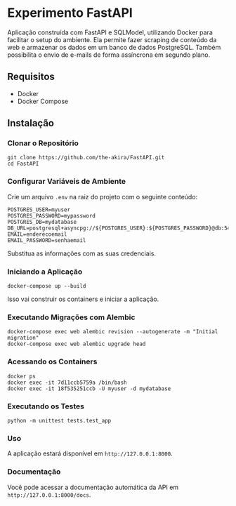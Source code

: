 # Experimento FastAPI

Aplicação construída com FastAPI e SQLModel, utilizando Docker para facilitar o setup do ambiente. Ela permite fazer scraping de conteúdo da web e armazenar os dados em um banco de dados PostgreSQL. Também possibilita o envio de e-mails de forma assíncrona em segundo plano.

## Requisitos

- Docker
- Docker Compose

## Instalação

### Clonar o Repositório

```
git clone https://github.com/the-akira/FastAPI.git
cd FastAPI
```

### Configurar Variáveis de Ambiente

Crie um arquivo `.env` na raiz do projeto com o seguinte conteúdo:

```
POSTGRES_USER=myuser
POSTGRES_PASSWORD=mypassword
POSTGRES_DB=mydatabase
DB_URL=postgresql+asyncpg://${POSTGRES_USER}:${POSTGRES_PASSWORD}@db:5432/${POSTGRES_DB}
EMAIL=enderecoemail
EMAIL_PASSWORD=senhaemail
```

Substitua as informações com as suas credenciais.

### Iniciando a Aplicação

```
docker-compose up --build
```

Isso vai construir os containers e iniciar a aplicação.

### Executando Migrações com Alembic

```
docker-compose exec web alembic revision --autogenerate -m "Initial migration"
docker-compose exec web alembic upgrade head
```

### Acessando os Containers

```
docker ps
docker exec -it 7d11ccb5759a /bin/bash
docker exec -it 18f535251ccb -U myuser -d mydatabase
```

### Executando os Testes

```
python -m unittest tests.test_app
```

### Uso

A aplicação estará disponível em `http://127.0.0.1:8000`.

### Documentação

Você pode acessar a documentação automática da API em `http://127.0.0.1:8000/docs`.